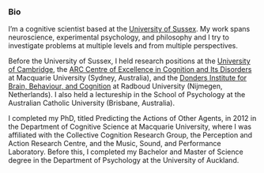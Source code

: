 ### Bio

I’m a cognitive scientist based at the [University of
Sussex](https://profiles.sussex.ac.uk/p488921-lincoln-colling). My work spans
neuroscience, experimental psychology, and philosophy and I try to investigate
problems at multiple levels and from multiple perspectives.


Before the University of Sussex, I held research positions at the [University of
Cambridge](https://www.neuroscience.cam.ac.uk/directory/), the [ARC Centre of
Excellence in Cognition and Its
Disorders](https://www.mq.edu.au/about/about-the-university/our-faculties/medicine-and-health-sciences/departments-and-centres/department-of-cognitive-science/alumni)
at Macquarie University (Sydney, Australia), and the [Donders Institute for
Brain, Behaviour, and Cognition](https://www.ru.nl/donders/) at Radboud
University (Nijmegen, Netherlands). I also held a lectureship in the School of
Psychology at the Australian Catholic University (Brisbane, Australia).  

I completed my PhD, titled Predicting the Actions of Other Agents, in 2012 in
the Department of Cognitive Science at Macquarie University, where I was
affiliated with the Collective Cognition Research Group, the Perception and
Action Research Centre, and the Music, Sound, and Performance Laboratory. Before
this, I completed my Bachelor and Master of Science degree in the Department of
Psychology at the University of Auckland.

